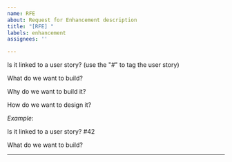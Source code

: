 ```yaml
---
name: RFE
about: Request for Enhancement description
title: "[RFE] "
labels: enhancement
assignees: ''

---
```


Is it linked to a user story? (use the "#" to tag the user story)

What do we want to build?

Why do we want to build it?

How do we want to design it?

*Example*:

Is it linked to a user story?
#42

What do we want to build?


---